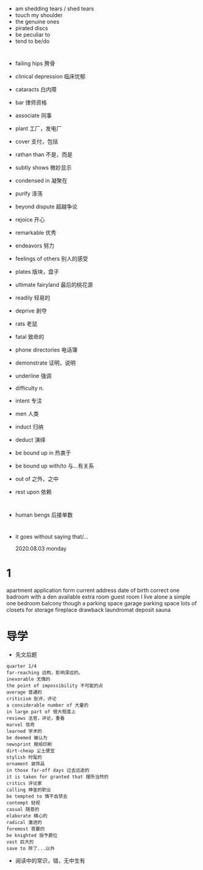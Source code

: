 #

- am shedding tears / shed tears
- touch my shoulder
- the genuine ones
- pirated discs
- be peculiar to
- tend to be/do

#

- failing hips 胯骨
- clinical depression 临床忧郁
- cataracts 白内障
- bar 律师资格
- associate 同事
- plant 工厂，发电厂
- cover 支付，包括
- rathan than 不是，而是
- subtly shows 微妙显示
- condensed in 凝聚在
- purify 涤荡
- beyond dispute 超越争论
- rejoice 开心
- remarkable 优秀
- endeavors 努力
- feelings of others 别人的感受
- plates 版块，盘子
- ultimate fairyland 最后的桃花源
- readily 轻易的
- deprive 剥夺
- rats 老鼠
- fatal 致命的
- phone directories 电话簿
- demonstrate 证明，说明
- underline 强调
- difficulty n.
- intent 专注
- men 人类
- induct 归纳
- deduct 演绎

- be bound up in 热衷于
- be bound up with/to 与...有关系
- out of 之外，之中

- rest upon 依赖

#

- human bengs 后接单数

#

- it goes without saying that/...

  2020.08.03 monday

# 1

apartment
application form
current address
date of birth
correct
one badroom with a den
available
extra room
guest room
I live alone
a simple one bedroom
balcony
though
a parking space
garage parking space
lots of closets for storage
fireplace
drawback
laundromat
deposit
sauna

# 导学

- 先文后题

```
quarter 1/4
far-reaching 远构，影响深远的。
inexorable 无情的
the point of impossibility 不可能的点
average 普通的
criticism 批评，评论
a considerable number of 大量的
in large part of 很大程度上
reviews 法官，评论，重看
marvel 惊奇
learned 学术的
be deemed 被认为
newsprint 报纸印刷
dirt-cheap 尘土便宜
stylish 时髦的
ornament 装饰品
in those far-off days 过去远逝的
it is taken for granted that 理所当然的
critics 评论家
calling 神圣的职业
be tempted to 情不自禁去
contempt 轻视
casual 随意的
elaborate 精心的
radical 激进的
foremost 首要的
be knighted 授予爵位
vast 巨大的
save to 除了...以外

```

- 阅读中的常识，错，无中生有
